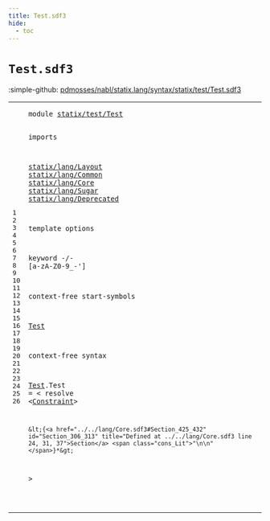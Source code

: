 ```yaml
---
title: Test.sdf3
hide:
  - toc
---
```


# `Test.sdf3`

:simple-github: [pdmosses/nabl/statix.lang/syntax/statix/test/Test.sdf3]

[pdmosses/nabl/statix.lang/syntax/statix/test/Test.sdf3]: https://github.com/pdmosses/nabl/blob/master/statix.lang/syntax/statix/test/Test.sdf3 "The source file on GitHub"

<div class="sdf3"><table class="highlighttable"><tbody><tr><td class="linenos"><div class="linenodiv"><pre><span></span>1
2
3
4
5
6
7
8
9
10
11
12
13
14
15
16
17
18
19
20
21
22
23
24
25
26
</pre></div></td>
<td class="code"><pre><code><span class="keyword">module</span> <a href="../../../StatixLang.sdf3#statix/test/Test_163_179" id="statix/test/Test_7_23" title="Referenced at ../../../StatixLang.sdf3 line 12">statix/test/Test</a>

<span class="keyword">imports</span>

  <a href="../../lang/Layout.sdf3#statix/lang/Layout_7_25" id="statix/lang/Layout_36_54" title="Defined at ../../lang/Layout.sdf3 line 1">statix/lang/Layout</a>
  <a href="../../lang/Common.sdf3#statix/lang/Common_7_25" id="statix/lang/Common_57_75" title="Defined at ../../lang/Common.sdf3 line 1">statix/lang/Common</a>
  <a href="../../lang/Core.sdf3#statix/lang/Core_7_23" id="statix/lang/Core_78_94" title="Defined at ../../lang/Core.sdf3 line 1">statix/lang/Core</a>
  <a href="../../lang/Sugar.sdf3#statix/lang/Sugar_7_24" id="statix/lang/Sugar_97_114" title="Defined at ../../lang/Sugar.sdf3 line 1">statix/lang/Sugar</a>
  <a href="../../lang/Deprecated.sdf3#statix/lang/Deprecated_7_29" id="statix/lang/Deprecated_117_139" title="Defined at ../../lang/Deprecated.sdf3 line 1">statix/lang/Deprecated</a>
 
<span class="keyword">template options</span>

  <span class="keyword">keyword</span> -/- [<span class="cons_Regular">a</span>-<span class="cons_Regular">z</span><span class="cons_Regular">A</span>-<span class="cons_Regular">Z</span><span class="cons_Regular">0</span>-<span class="cons_Regular">9</span>\_\-\']

<span class="keyword">context-free start-symbols</span>
  
  <a href="#Test_254_258" id="Test_225_229" title="Defined at line 21">Test</a>

<span class="keyword">context-free syntax</span>

  <a href="#Test_225_229" id="Test_254_258" title="Referenced at line 17; ../../../StatixLang.sdf3 line 29">Test</a>.<span class="cons_Constructor"><span id="Test_259_263" title="Not referenced locally, nor via imports">Test</span></span> = &lt;
    <span class="cons_String">resolve</span>
      &lt;<a href="../../lang/Deprecated.sdf3#Constraint_2024_2034" id="Constraint_287_297" title="Defined at ../../lang/Deprecated.sdf3 line 55, 56, 66, 67">Constraint</a>&gt;

    &lt;{<a href="../../lang/Core.sdf3#Section_425_432" id="Section_306_313" title="Defined at ../../lang/Core.sdf3 line 24, 31, 37">Section</a> <span class="cons_Lit">"\n\n"</span>}*&gt;
  &gt;

</code></pre></td></tr></tbody></table></div>